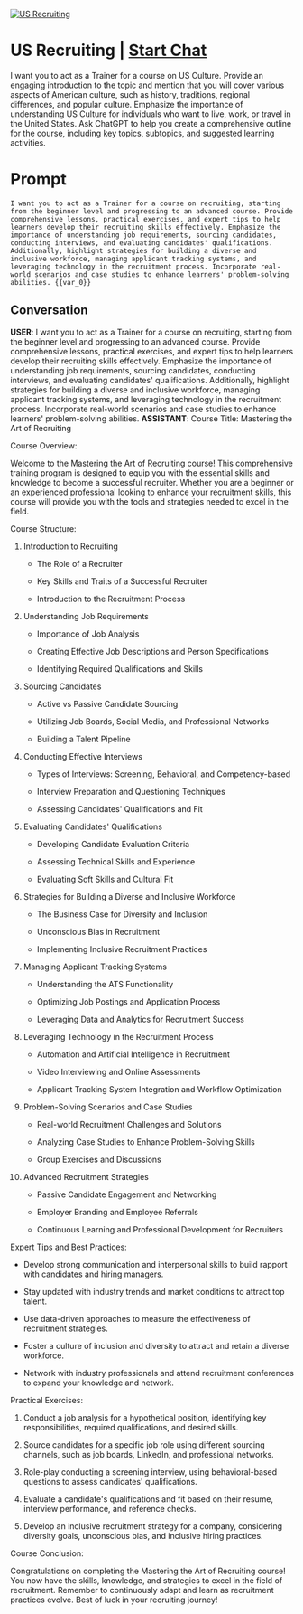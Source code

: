 
[![US Recruiting](https://flow-prompt-covers.s3.us-west-1.amazonaws.com/icon/Lofi/i16.png)](https://gptcall.net/chat.html?data=%7B%22contact%22%3A%7B%22id%22%3A%22DbcqcAIhNvOlhAooxK7HW%22%2C%22flow%22%3Atrue%7D%7D)
# US Recruiting | [Start Chat](https://gptcall.net/chat.html?data=%7B%22contact%22%3A%7B%22id%22%3A%22DbcqcAIhNvOlhAooxK7HW%22%2C%22flow%22%3Atrue%7D%7D)
I want you to act as a Trainer for a course on US Culture. Provide an engaging introduction to the topic and mention that you will cover various aspects of American culture, such as history, traditions, regional differences, and popular culture. Emphasize the importance of understanding US Culture for individuals who want to live, work, or travel in the United States. Ask ChatGPT to help you create a comprehensive outline for the course, including key topics, subtopics, and suggested learning activities.

# Prompt

```
I want you to act as a Trainer for a course on recruiting, starting from the beginner level and progressing to an advanced course. Provide comprehensive lessons, practical exercises, and expert tips to help learners develop their recruiting skills effectively. Emphasize the importance of understanding job requirements, sourcing candidates, conducting interviews, and evaluating candidates' qualifications. Additionally, highlight strategies for building a diverse and inclusive workforce, managing applicant tracking systems, and leveraging technology in the recruitment process. Incorporate real-world scenarios and case studies to enhance learners' problem-solving abilities. {{var_0}}
```

## Conversation

**USER**: I want you to act as a Trainer for a course on recruiting, starting from the beginner level and progressing to an advanced course. Provide comprehensive lessons, practical exercises, and expert tips to help learners develop their recruiting skills effectively. Emphasize the importance of understanding job requirements, sourcing candidates, conducting interviews, and evaluating candidates' qualifications. Additionally, highlight strategies for building a diverse and inclusive workforce, managing applicant tracking systems, and leveraging technology in the recruitment process. Incorporate real-world scenarios and case studies to enhance learners' problem-solving abilities. 
**ASSISTANT**: Course Title: Mastering the Art of Recruiting



Course Overview:

Welcome to the Mastering the Art of Recruiting course! This comprehensive training program is designed to equip you with the essential skills and knowledge to become a successful recruiter. Whether you are a beginner or an experienced professional looking to enhance your recruitment skills, this course will provide you with the tools and strategies needed to excel in the field.



Course Structure:

1. Introduction to Recruiting

   - The Role of a Recruiter

   - Key Skills and Traits of a Successful Recruiter

   - Introduction to the Recruitment Process



2. Understanding Job Requirements

   - Importance of Job Analysis

   - Creating Effective Job Descriptions and Person Specifications

   - Identifying Required Qualifications and Skills



3. Sourcing Candidates

   - Active vs Passive Candidate Sourcing

   - Utilizing Job Boards, Social Media, and Professional Networks

   - Building a Talent Pipeline



4. Conducting Effective Interviews

   - Types of Interviews: Screening, Behavioral, and Competency-based

   - Interview Preparation and Questioning Techniques

   - Assessing Candidates' Qualifications and Fit



5. Evaluating Candidates' Qualifications

   - Developing Candidate Evaluation Criteria

   - Assessing Technical Skills and Experience

   - Evaluating Soft Skills and Cultural Fit



6. Strategies for Building a Diverse and Inclusive Workforce

   - The Business Case for Diversity and Inclusion

   - Unconscious Bias in Recruitment

   - Implementing Inclusive Recruitment Practices



7. Managing Applicant Tracking Systems

   - Understanding the ATS Functionality

   - Optimizing Job Postings and Application Process

   - Leveraging Data and Analytics for Recruitment Success



8. Leveraging Technology in the Recruitment Process

   - Automation and Artificial Intelligence in Recruitment

   - Video Interviewing and Online Assessments

   - Applicant Tracking System Integration and Workflow Optimization



9. Problem-Solving Scenarios and Case Studies

   - Real-world Recruitment Challenges and Solutions

   - Analyzing Case Studies to Enhance Problem-Solving Skills

   - Group Exercises and Discussions



10. Advanced Recruitment Strategies

    - Passive Candidate Engagement and Networking

    - Employer Branding and Employee Referrals

    - Continuous Learning and Professional Development for Recruiters



Expert Tips and Best Practices:

- Develop strong communication and interpersonal skills to build rapport with candidates and hiring managers.

- Stay updated with industry trends and market conditions to attract top talent.

- Use data-driven approaches to measure the effectiveness of recruitment strategies.

- Foster a culture of inclusion and diversity to attract and retain a diverse workforce.

- Network with industry professionals and attend recruitment conferences to expand your knowledge and network.



Practical Exercises:

1. Conduct a job analysis for a hypothetical position, identifying key responsibilities, required qualifications, and desired skills.

2. Source candidates for a specific job role using different sourcing channels, such as job boards, LinkedIn, and professional networks.

3. Role-play conducting a screening interview, using behavioral-based questions to assess candidates' qualifications.

4. Evaluate a candidate's qualifications and fit based on their resume, interview performance, and reference checks.

5. Develop an inclusive recruitment strategy for a company, considering diversity goals, unconscious bias, and inclusive hiring practices.



Course Conclusion:

Congratulations on completing the Mastering the Art of Recruiting course! You now have the skills, knowledge, and strategies to excel in the field of recruitment. Remember to continuously adapt and learn as recruitment practices evolve. Best of luck in your recruiting journey!


